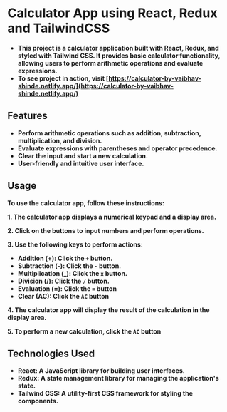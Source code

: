 # Calculator App using React, Redux and TailwindCSS

- **This project is a calculator application built with React, Redux, and styled with Tailwind CSS. It provides basic calculator functionality, allowing users to perform arithmetic operations and evaluate expressions.**
- **To see project in action, visit [https://calculator-by-vaibhav-shinde.netlify.app/](https://calculator-by-vaibhav-shinde.netlify.app/)**

## Features

- **Perform arithmetic operations such as addition, subtraction, multiplication, and division.**
- **Evaluate expressions with parentheses and operator precedence.**
- **Clear the input and start a new calculation.**
- **User-friendly and intuitive user interface.**

## Usage

**To use the calculator app, follow these instructions:**

**1. The calculator app displays a numerical keypad and a display area.**

**2. Click on the buttons to input numbers and perform operations.**

**3. Use the following keys to perform actions:**

- **Addition (+): Click the `+` button.**
- **Subtraction (-): Click the `-` button.**
- **Multiplication (\_): Click the `x` button.**
- **Division (/): Click the `/` button.**
- **Evaluation (=): Click the `=` button**
- **Clear (AC): Click the `AC` button**

**4. The calculator app will display the result of the calculation in the display area.**

**5. To perform a new calculation, click the `AC` button**

## Technologies Used

- **React: A JavaScript library for building user interfaces.**
- **Redux: A state management library for managing the application's state.**
- **Tailwind CSS: A utility-first CSS framework for styling the components.**
